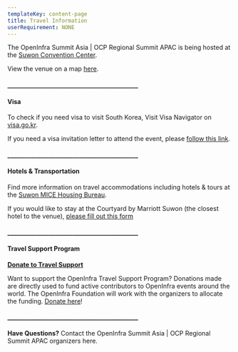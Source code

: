 ```yaml
---
templateKey: content-page
title: Travel Information
userRequirement: NONE
---
```

The OpenInfra Summit Asia | OCP Regional Summit APAC is being hosted at the [Suwon Convention Center](https://www.scc.or.kr/site-map/). 

View the venue on a map [here](https://maps.app.goo.gl/bn52sGkFrqcT3dpX6). 

#### \_\_\_\_\_\_\_\_\_\_\_\_\_\_\_\_\_\_\_\_\_\_\_\_\_\_\_\_\_\_\_\_\_\_\_\_\_\_\_\_\_\_\_\_

#### Visa

To check if you need visa to visit South Korea, Visit Visa Navigator on [visa.go.kr](https://visa.go.kr/).

If you need a visa invitation letter to attend the event, please [follow this link](https://openstack.dooray.com/share/pages/fQ5wJlvuRZuRWuKZIvMARw).

#### \_\_\_\_\_\_\_\_\_\_\_\_\_\_\_\_\_\_\_\_\_\_\_\_\_\_\_\_\_\_\_\_\_\_\_\_\_\_\_\_\_\_\_\_

#### Hotels & Transportation

Find more information on travel accommodations including hotels & tours at the [Suwon MICE Housing Bureau](https://openinfra2024.mice.link/). 

If you would like to stay at the Courtyard by Marriott Suwon (the closest hotel to the venue), [please fill out this form](https://openinfrafoundation.formstack.com/forms/courtyard_suwon_hotel)

#### \_\_\_\_\_\_\_\_\_\_\_\_\_\_\_\_\_\_\_\_\_\_\_\_\_\_\_\_\_\_\_\_\_\_\_\_\_\_\_\_\_\_\_\_

#### Travel Support Program

[](https://openinfrafoundation.formstack.com/forms/openinfra_tsp)**[Donate to Travel Support](https://donate.stripe.com/8wMbLU6Qh8v8fVC9AE)**

Want to support the OpenInfra Travel Support Program? Donations made are directly used to fund active contributors to OpenInfra events around the world. The OpenInfra Foundation will work with the organizers to allocate the funding. [Donate here](https://donate.stripe.com/8wMbLU6Qh8v8fVC9AE)!

#### \_\_\_\_\_\_\_\_\_\_\_\_\_\_\_\_\_\_\_\_\_\_\_\_\_\_\_\_\_\_\_\_\_\_\_\_\_\_\_\_\_\_\_\_

**Have Questions?** Contact the OpenInfra Summit Asia | OCP Regional Summit APAC organizers here.
